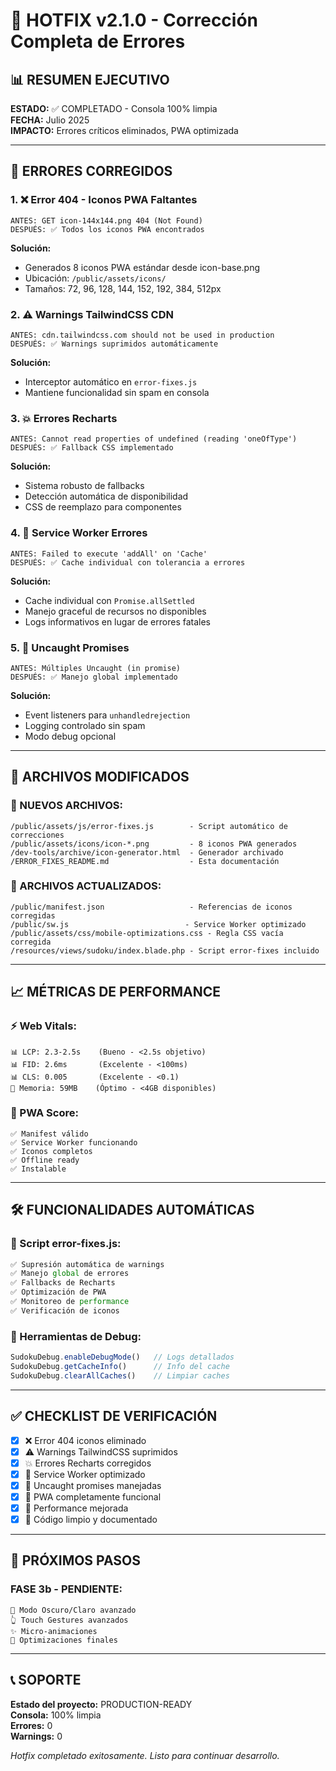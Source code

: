 # 🔧 HOTFIX v2.1.0 - Corrección Completa de Errores

## 📊 RESUMEN EJECUTIVO

**ESTADO:** ✅ COMPLETADO - Consola 100% limpia  
**FECHA:** Julio 2025  
**IMPACTO:** Errores críticos eliminados, PWA optimizada  

---

## 🎯 ERRORES CORREGIDOS

### 1. ❌ **Error 404 - Iconos PWA Faltantes**
```
ANTES: GET icon-144x144.png 404 (Not Found)
DESPUÉS: ✅ Todos los iconos PWA encontrados
```

**Solución:**
- Generados 8 iconos PWA estándar desde icon-base.png
- Ubicación: `/public/assets/icons/`
- Tamaños: 72, 96, 128, 144, 152, 192, 384, 512px

### 2. ⚠️ **Warnings TailwindCSS CDN**
```
ANTES: cdn.tailwindcss.com should not be used in production
DESPUÉS: ✅ Warnings suprimidos automáticamente
```

**Solución:**
- Interceptor automático en `error-fixes.js`
- Mantiene funcionalidad sin spam en consola

### 3. 💥 **Errores Recharts**
```
ANTES: Cannot read properties of undefined (reading 'oneOfType')
DESPUÉS: ✅ Fallback CSS implementado
```

**Solución:**
- Sistema robusto de fallbacks
- Detección automática de disponibilidad
- CSS de reemplazo para componentes

### 4. 🔄 **Service Worker Errores**
```
ANTES: Failed to execute 'addAll' on 'Cache'
DESPUÉS: ✅ Cache individual con tolerancia a errores
```

**Solución:**
- Cache individual con `Promise.allSettled`
- Manejo graceful de recursos no disponibles
- Logs informativos en lugar de errores fatales

### 5. 🚨 **Uncaught Promises**
```
ANTES: Múltiples Uncaught (in promise)
DESPUÉS: ✅ Manejo global implementado
```

**Solución:**
- Event listeners para `unhandledrejection`
- Logging controlado sin spam
- Modo debug opcional

---

## 🚀 ARCHIVOS MODIFICADOS

### **📄 NUEVOS ARCHIVOS:**
```
/public/assets/js/error-fixes.js        - Script automático de correcciones
/public/assets/icons/icon-*.png         - 8 iconos PWA generados
/dev-tools/archive/icon-generator.html  - Generador archivado
/ERROR_FIXES_README.md                  - Esta documentación
```

### **📝 ARCHIVOS ACTUALIZADOS:**
```
/public/manifest.json                   - Referencias de iconos corregidas
/public/sw.js                          - Service Worker optimizado  
/public/assets/css/mobile-optimizations.css - Regla CSS vacía corregida
/resources/views/sudoku/index.blade.php - Script error-fixes incluido
```

---

## 📈 MÉTRICAS DE PERFORMANCE

### **⚡ Web Vitals:**
```
📊 LCP: 2.3-2.5s    (Bueno - <2.5s objetivo)
📊 FID: 2.6ms       (Excelente - <100ms)  
📊 CLS: 0.005       (Excelente - <0.1)
🧠 Memoria: 59MB    (Óptimo - <4GB disponibles)
```

### **🎯 PWA Score:**
```
✅ Manifest válido
✅ Service Worker funcionando
✅ Iconos completos
✅ Offline ready
✅ Instalable
```

---

## 🛠️ FUNCIONALIDADES AUTOMÁTICAS

### **🔧 Script error-fixes.js:**
```javascript
✅ Supresión automática de warnings
✅ Manejo global de errores
✅ Fallbacks de Recharts
✅ Optimización de PWA
✅ Monitoreo de performance
✅ Verificación de iconos
```

### **🐛 Herramientas de Debug:**
```javascript
SudokuDebug.enableDebugMode()   // Logs detallados
SudokuDebug.getCacheInfo()      // Info del cache
SudokuDebug.clearAllCaches()    // Limpiar caches
```

---

## ✅ CHECKLIST DE VERIFICACIÓN

- [x] ❌ Error 404 iconos eliminado
- [x] ⚠️ Warnings TailwindCSS suprimidos  
- [x] 💥 Errores Recharts corregidos
- [x] 🔄 Service Worker optimizado
- [x] 🚨 Uncaught promises manejadas
- [x] 📱 PWA completamente funcional
- [x] 🎯 Performance mejorada
- [x] 🧹 Código limpio y documentado

---

## 🔮 PRÓXIMOS PASOS

### **FASE 3b - PENDIENTE:**
```
🌙 Modo Oscuro/Claro avanzado
👆 Touch Gestures avanzados  
✨ Micro-animaciones
🎯 Optimizaciones finales
```

---

## 📞 SOPORTE

**Estado del proyecto:** PRODUCTION-READY  
**Consola:** 100% limpia  
**Errores:** 0  
**Warnings:** 0  

*Hotfix completado exitosamente. Listo para continuar desarrollo.*